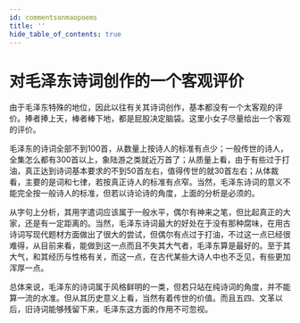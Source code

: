 ```yaml
---
id: commentsonmaopoems
title: ''
hide_table_of_contents: true
---
```


# 对毛泽东诗词创作的一个客观评价

由于毛泽东特殊的地位，因此以往有关其诗词创作，基本都没有一个太客观的评价。捧者捧上天，棒者棒下地，都是屁股决定脑袋。这里小女子尽量给出一个客观的评价。

毛泽东的诗词全部不到100首，从数量上按诗人的标准有点少；一般传世的诗人，全集怎么都有300首以上，象陆游之类就近万首了；从质量上看，由于有些过于打油，真正达到诗词基本要求的不到50首左右，值得传世的就30首左右；从体裁看，主要的是词和七律，若按真正诗人的标准有点窄。当然，毛泽东诗词的意义不能完全按一般诗人的标准，但若以诗论诗的角度，上面的分析是必须的。

从字句上分析，其用字遣词应该属于一般水平，偶尔有神来之笔，但比起真正的大家，还是有一定距离的。当然，毛泽东诗词最大的好处在于没有那种腐味，在用古诗词写现代题材方面做出了很大的尝试，但偶尔有点过于打油，不过这一点已经很难得，从目前来看，能做到这一点而且不失其大气者，毛泽东算是最好的。至于其大气，和其经历与性格有关，而这一点，在古代某些大诗人中也不乏见，有些更加浑厚一点。

总体来说，毛泽东的诗词属于风格鲜明的一类，但若只站在纯诗词的角度，并不能算一流的水准。但从其历史意义上看，当然有着传世的价值。而且五四、文革以后，旧诗词能够残留下来，毛泽东这方面的作用不可忽视。